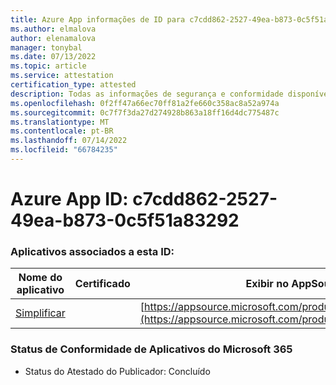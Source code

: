```yaml
---
title: Azure App informações de ID para c7cdd862-2527-49ea-b873-0c5f51a83292
ms.author: elmalova
author: elenamalova
manager: tonybal
ms.date: 07/13/2022
ms.topic: article
ms.service: attestation
certification_type: attested
description: Todas as informações de segurança e conformidade disponíveis para c7cdd862-2527-49ea-b873-0c5f51a83292.
ms.openlocfilehash: 0f2ff47a66ec70ff81a2fe660c358ac8a52a974a
ms.sourcegitcommit: 0c7f7f3da27d274928b863a18ff16d4dc775487c
ms.translationtype: MT
ms.contentlocale: pt-BR
ms.lasthandoff: 07/14/2022
ms.locfileid: "66784235"
---
```

# <a name="azure-app-id-c7cdd862-2527-49ea-b873-0c5f51a83292"></a>Azure App ID: c7cdd862-2527-49ea-b873-0c5f51a83292


### <a name="apps-associated-with-this-id"></a>Aplicativos associados a esta ID:
| **Nome do aplicativo** | **Certificado** | **Exibir no AppSource** |
|--------------|---------------|-----------------------|
| [Simplificar](../forward/WA200004100.md) |  | [https://appsource.microsoft.com/product/office/WA200004100](https://appsource.microsoft.com/product/office/WA200004100) |

### <a name="microsoft-365-app-compliance-status"></a>Status de Conformidade de Aplicativos do Microsoft 365
- Status do Atestado do Publicador: Concluído
